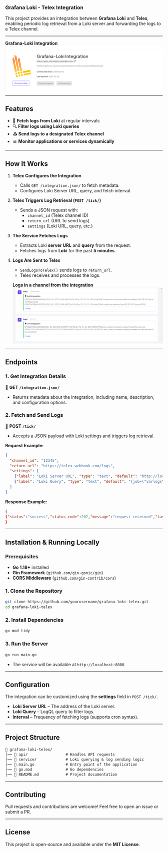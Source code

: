 ### **Grafana Loki - Telex Integration**  

This project provides an integration between **Grafana Loki** and **Telex**, enabling periodic log retrieval from a Loki server and forwarding the logs to a Telex channel.

---

  **Grafana-Loki Integration**
  ![Alt text](./telexlogs2.png)

---

## **Features**  
- 📡 **Fetch logs from Loki** at regular intervals  
- 🔍 **Filter logs using Loki queries**  
- 📤 **Send logs to a designated Telex channel**  
- 📊 **Monitor applications or services dynamically**  

---

## **How It Works**  

1. **Telex Configures the Integration**  
   - Calls `GET /integration.json/` to fetch metadata.  
   - Configures Loki Server URL, query, and fetch interval.  

2. **Telex Triggers Log Retrieval (`POST /tick/`)**  
   - Sends a JSON request with:  
     - `channel_id` (Telex channel ID)  
     - `return_url` (URL to send logs)  
     - `settings` (Loki URL, query, etc.)  

3. **The Service Fetches Logs**  
   - Extracts Loki **server URL** and **query** from the request.  
   - Fetches logs from **Loki** for the past **5 minutes**.  

4. **Logs Are Sent to Telex**  
   - `SendLogsToTelex()` sends logs to `return_url`.  
   - Telex receives and processes the logs.  

   **Logs in a channel from the integration**
   ![Alt text](./telexlogs.png)

---

## **Endpoints**  

### **1. Get Integration Details**  
📌 **GET `/integration.json/`**  
- Returns metadata about the integration, including name, description, and configuration options.  

### **2. Fetch and Send Logs**  
📌 **POST `/tick/`**  
- Accepts a JSON payload with Loki settings and triggers log retrieval.  

**Request Example:**  
```json
{
  "channel_id": "12345",
  "return_url": "https://telex-webhook.com/logs",
  "settings": [
    {"label": "Loki Server URL", "type": "text", "default": "http://localhost:3100"},
    {"label": "Loki Query", "type": "text", "default": "{job=\"varlogs\"}"}
  ]
}
```

**Response Example:**  
```json
{
{"status":"success","status_code":202,"message":"request received","task_id":"5e72517e-2418-46f2-bb5b-837422cb7e87"}
}
```

---

## **Installation & Running Locally**  

### **Prerequisites**  
- **Go 1.18+** installed  
- **Gin Framework** (`github.com/gin-gonic/gin`)  
- **CORS Middleware** (`github.com/gin-contrib/cors`)  

### **1. Clone the Repository**  
```sh
git clone https://github.com/yourusername/grafana-loki-telex.git
cd grafana-loki-telex
```

### **2. Install Dependencies**  
```sh
go mod tidy
```

### **3. Run the Server**  
```sh
go run main.go
```
- The service will be available at `http://localhost:8080`.

---

## **Configuration**  
The integration can be customized using the **settings** field in `POST /tick/`.  
- **Loki Server URL** – The address of the Loki server.  
- **Loki Query** – LogQL query to filter logs.  
- **Interval** – Frequency of fetching logs (supports cron syntax).  

---

## **Project Structure**  
```
📂 grafana-loki-telex/
│── 📁 api/                 # Handles API requests
│── 📁 service/             # Loki querying & log sending logic
│── 📄 main.go              # Entry point of the application
│── 📄 go.mod               # Go dependencies
│── 📄 README.md            # Project documentation
```

---

## **Contributing**  
Pull requests and contributions are welcome! Feel free to open an issue or submit a PR.

---

## **License**  
This project is open-source and available under the **MIT License**.